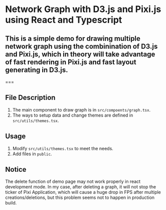 # Network Graph with D3.js and Pixi.js using React and Typescript

## This is a simple demo for drawing multiple network graph using the combinination of D3.js and Pixi.js, which in theory will take advantage of fast rendering in Pixi.js and fast layout generating in D3.js.

===
## File Description
1. The main component to draw graph is in ```src/compoents/graph.tsx```.
2. The ways to setup data and change themes are defined in ```src/utils/themes.tsx```.

## Usage
1. Modify ```src/utils/themes.tsx``` to meet the needs.
2. Add files in ```public```.

## Notice
The delete function of demo page may not work properly in react development mode. In my case, after deleting a graph, it will not stop the ticker of Pixi Application, which will cause a huge drop in FPS after multiple creations/deletions, but this problem seems not to happen in production build.
